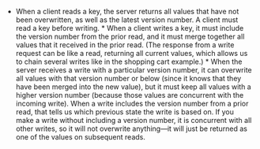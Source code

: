*  When a client reads a key, the server returns all values that have not been overwritten, as well
as the latest version number. A client must read a key before writing. *  When a client writes a key, it must include the version number from the prior read, and it must
merge together all values that it received in the prior read. (The response from a write request
can be like a read, returning all current values, which allows us to chain several writes like in
the shopping cart example.) *  When the server receives a write with a particular version number, it can overwrite all values
with that version number or below (since it knows that they have been merged into the new value),
but it must keep all values with a higher version number (because those values are concurrent with
the incoming write). When a write includes the version number from a prior read, that tells us which previous state the
write is based on. If you make a write without including a version number, it is concurrent with all
other writes, so it will not overwrite anything—it will just be returned as one of the values
on subsequent reads.